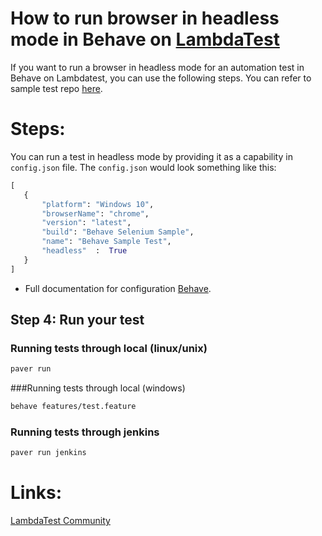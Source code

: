 # How to run browser in headless mode in Behave on [LambdaTest](https://www.lambdatest.com/?utm_source=github&utm_medium=repo&utm_campaign=Behave-headless)

If you want to run a browser in headless mode for an automation test in Behave on Lambdatest, you can use the following steps. You can refer to sample test repo [here](https://github.com/LambdaTest/Python-Behave-Selenium).

# Steps:

You can run a test in headless mode by providing it as a capability in `config.json` file. The `config.json` would look something like this:

 ```python
 [
	{
		"platform": "Windows 10",
		"browserName": "chrome",
		"version": "latest",
		"build": "Behave Selenium Sample",
		"name": "Behave Sample Test",
		"headless"  :  True
	}
]

 ```
 
* Full documentation for configuration [Behave](https://behave-webdriver.readthedocs.io/en/latest/quickstart.htmll).
## Step 4: Run your test

### Running tests through local (linux/unix)
```bash
paver run 
```
###Running tests through local (windows)
```bash
behave features/test.feature 
```

### Running tests through jenkins
```bash
paver run jenkins
```

# Links:

[LambdaTest Community](http://community.lambdatest.com/)



